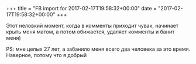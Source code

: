 +++
title = "FB import for 2017-02-17T19:58:32+00:00"
date = "2017-02-17T19:58:32+00:00"
+++

Этот неловкий момент, когда в комменты приходит чувак, начинает крыть меня матом, а потом обижается, удаляет комменты и банит меня)

PS: мне целых 27 лет, а забанило меня всего два человека за это время. Наверное, потому что я добрый


